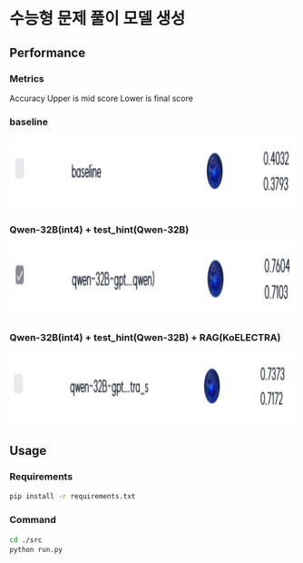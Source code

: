# 수능형 문제 풀이 모델 생성
## Performance
### Metrics 
Accuracy
Upper is mid score
Lower is final score

### baseline

<img src='./images/baseline.png' height='128'>

### Qwen-32B(int4) + test_hint(Qwen-32B)

<img src='./images/hint.png' height='128'>

### Qwen-32B(int4) + test_hint(Qwen-32B) + RAG(KoELECTRA)

<img src='./images/rag.png' height='128'>

## Usage
### Requirements
```bash
pip install -r requirements.txt
```

### Command
```bash
cd ./src
python run.py
```
